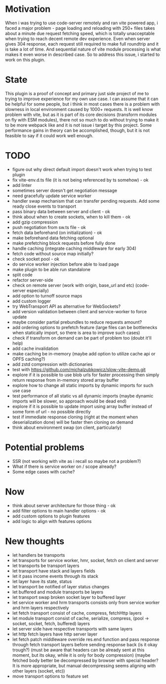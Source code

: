 # Motivation

When i was trying to use code-server remotely and ran vite powered app, i faced a major problem - page loading and reloading with 250+ files takes about a minute due request fetching speed, which is totally unacceptable when trying to reach decent remote dev experience. Even when server gives 304 response, each request still required to make full roundtrip and it is take a lot of time. And sequential nature of vite module processing is what makes it even worse in described case. So to address this issue, i started to work on this plugin.

# State

This plugin is a proof of concept and primary just side project of me to trying to improve experience for my own use case. I can assume that it can be helpful for some people, but i think in most cases there is a problem with slowness in local environment caused by 1000+ requests. It is well know problem with vite, but as it is part of its core decisions (transform modules on fly with ESM modules), there not so much to do without trying to make it to be more webpack like and it is not issue i target by this project. Some performance gains in theory can be accomplished, though, but it is not feasible to say if it could work well enough.

# TODO

-   figure out why direct default import doesn't work when trying to test plugin
-   fix vite-env.d.ts file (it is not being referenced by ts somehow) - ok
-   add linter
-   sometimes server doesn't get negotiation message
-   need gracefully update service worker
-   handler swap mechanism that can transfer pending requests. Add some ready close events to transport
-   pass binary data between server and client - ok
-   think about when to create sockets, when to kill them - ok
-   add gzip compression
-   push negotiation from sw.ts file - ok
-   fetch data beforehand (on initialization) - ok
-   make beforehand data fetching optional
-   make prefetching block requests before fully done
-   handle caching (integrate caching middleware for early 304)
-   fetch code without source map initially?
-   check socket pool - ok
-   do service worker injection before able to load page
-   make plugin to be able run standalone
-   split code
-   refactor server-side
-   check on remote server (work with origin, base_url and etc) (code-server especially)
-   add option to turnoff source maps
-   add custom logger
-   try WebTransport API as alternative for WebSockets?
-   add version validation between client and service-worker to force update
-   maybe consider partial prebundles to reduce requests amount?
-   add ordering options to prefetch feature (large files can be bottlenecks when statically import, so there is area to improve such cases)
-   check if transform on demand can be part of problem too (doubt it'll help)
-   add cache invalidation
-   make caching be in-memory (maybe add option to utilize cache api or OPFS caching?)
-   add zstd compression with dictionaries
-   test with https://github.com/michalzubkowicz/slow-vite-demo.git
-   explore if it is possible to use blob urls for faster processing then simply return response from in-memory stored array buffer
-   explore how to change all static imports by dynamic imports for such use case
-   test performance of all static vs all dynamic imports (maybe dynamic imports will be slower, so approach would be dead end)
-   explore if it is possible to update import using array buffer instead of some form of url - no possible directly
-   test if immediate response cloning (right at the moment when deserialization done) will be faster then cloning on demand
-   think about environment swap (on client, particularly)

# Potential problems

-   SSR (not working with vite as i recall so maybe not a problem?)
-   What if there is service worker on / scope already?
-   Some edge cases with cache?

# Now

-   think about server architecture for those thing - ok
-   add filter options to main handler options - ok
-   add custom options to plugin features
-   add logic to align with features options

# New thoughts

-   let handlers be transports
-   let transports for service worker, hmr, socket, fetch on client and server
-   let transports be transport layers
-   let transport have stack and layers fields
-   let it pass income events through its stack
-   let layer have its state, status
-   let transport be notified of layer status changes
-   let buffered and module transports be layers
-   let transport swap broken socket layer to buffered layer
-   let service worker and hrm transports consists only from service worker and hrm layers respectively
-   let fetch transport consist of cache, compress, fetchHttp layers
-   let module transport consist of cache, serialize, compress, (pool -> socket, socket, fetch, buffered) layers
-   let server side have respective transports with same layers
-   let http fetch layers have http server layer
-   let fetch patch middleware override res.end function and pass response through fetch transport layers before sending response back (is it okay trough?) (must be aware that headers can be already sent at this moment, but its okay, while it is only for body compression) (maybe fetched body better be decompressed by browser with special header? It is more appropriate, but manual decompressing seems aligning with other layers (socket, etc))
-   move transport options to feature set
